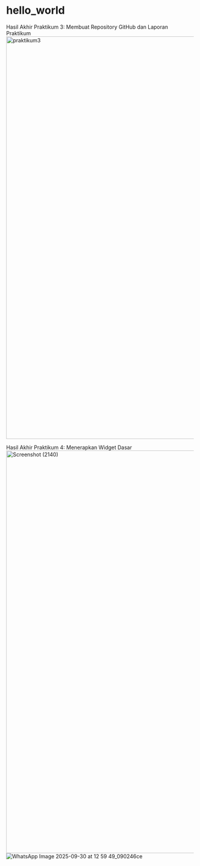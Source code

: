 # hello_world

Hasil Akhir Praktikum 3: Membuat Repository GitHub dan Laporan Praktikum
<img width="1920" height="1080" alt="praktikum3" src="https://github.com/user-attachments/assets/79fd6cd9-e77e-4009-b4d9-9ee535cbd684" />

Hasil Akhir Praktikum 4: Menerapkan Widget Dasar
<img width="1920" height="1080" alt="Screenshot (2140)" src="https://github.com/user-attachments/assets/4d298722-c13c-4d8d-afc9-77df7111c88c" />
![WhatsApp Image 2025-09-30 at 12 59 49_090246ce](https://github.com/user-attachments/assets/e95dda9b-88a0-4a27-b186-24b126f0ad34)
